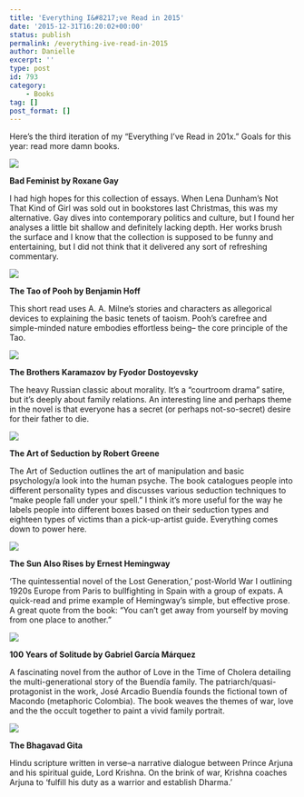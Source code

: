 ```yaml
---
title: 'Everything I&#8217;ve Read in 2015'
date: '2015-12-31T16:20:02+00:00'
status: publish
permalink: /everything-ive-read-in-2015
author: Danielle
excerpt: ''
type: post
id: 793
category:
    - Books
tag: []
post_format: []
---
```

Here’s the third iteration of my “Everything I’ve Read in 201x.” Goals for this year: read more damn books.

![](http://brevitymag.com/wp-content/uploads/2015/01/z_feminist.jpg)

**Bad Feminist by Roxane Gay**

I had high hopes for this collection of essays. When Lena Dunham’s Not That Kind of Girl was sold out in bookstores last Christmas, this was my alternative. Gay dives into contemporary politics and culture, but I found her analyses a little bit shallow and definitely lacking depth. Her works brush the surface and I know that the collection is supposed to be funny and entertaining, but I did not think that it delivered any sort of refreshing commentary.

![](http://40.media.tumblr.com/tumblr_m2oxyu1N3W1rrv3jbo1_500.jpg)

**The Tao of Pooh by Benjamin Hoff**

This short read uses A. A. Milne’s stories and characters as allegorical devices to explaining the basic tenets of taoism. Pooh’s carefree and simple-minded nature embodies effortless being– the core principle of the Tao.

![](http://ecx.images-amazon.com/images/I/8117HB7WbvL.jpg)

**The Brothers Karamazov by Fyodor Dostoyevsky**

The heavy Russian classic about morality. It’s a “courtroom drama” satire, but it’s deeply about family relations. An interesting line and perhaps theme in the novel is that everyone has a secret (or perhaps not-so-secret) desire for their father to die.

![](http://d.gr-assets.com/books/1388282563l/20995.jpg)

**The Art of Seduction by Robert Greene**

The Art of Seduction outlines the art of manipulation and basic psychology/a look into the human psyche. The book catalogues people into different personality types and discusses various seduction techniques to “make people fall under your spell.” I think it’s more useful for the way he labels people into different boxes based on their seduction types and eighteen types of victims than a pick-up-artist guide. Everything comes down to power here.

![](https://litbeetle.files.wordpress.com/2014/06/the-sun-also-rises.jpg)

**The Sun Also Rises by Ernest Hemingway**

‘The quintessential novel of the Lost Generation,’ post-World War I outlining 1920s Europe from Paris to bullfighting in Spain with a group of expats. A quick-read and prime example of Hemingway’s simple, but effective prose. A great quote from the book: “You can’t get away from yourself by moving from one place to another.”

![](http://ecx.images-amazon.com/images/I/61O-ltKJb9L._SX330_BO1,204,203,200_.jpg)

**100 Years of Solitude by Gabriel García Márquez**

A fascinating novel from the author of Love in the Time of Cholera detailing the multi-generational story of the Buendía family. The patriarch/quasi-protagonist in the work, José Arcadio Buendía founds the fictional town of Macondo (metaphoric Colombia). The book weaves the themes of war, love and the the occult together to paint a vivid family portrait.

![](http://ecx.images-amazon.com/images/I/41ckYWIZtNL._SY344_BO1,204,203,200_.jpg)

**The Bhagavad Gita**

Hindu scripture written in verse–a narrative dialogue between Prince Arjuna and his spiritual guide, Lord Krishna. On the brink of war, Krishna coaches Arjuna to ‘fulfill his duty as a warrior and establish Dharma.’